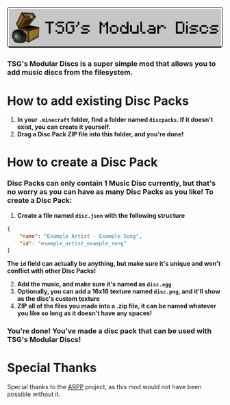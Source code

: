 ![](banner.png)
---
### TSG's Modular Discs is a super simple mod that allows you to add music discs from the filesystem.

# How to add existing Disc Packs
1. **In your `.minecraft` folder, find a folder named `discpacks`. If it doesn't exist, you can create it yourself.**
2. **Drag a Disc Pack ZIP file into this folder, and you're done!**

# How to create a Disc Pack
### Disc Packs can only contain 1 Music Disc currently, but that's no worry as you can have as many Disc Packs as you like! To create a Disc Pack:
1. **Create a file named `disc.json` with the following structure**
```json
{
    "name": "Example Artist - Example Song",
    "id": "example_artist_example_song"
}
```
**The `id` field can actually be anything, but make sure it's unique and won't conflict with other Disc Packs!**

2. **Add the music, and make sure it's named as `disc.ogg`**
3. **Optionally, you can add a 16x16 texture named `disc.png`, and it'll show as the disc's custom texture**
4. **ZIP all of the files you made into a .zip file, it can be named whatever you like so long as it doesn't have any spaces!**

### You're done! You've made a disc pack that can be used with TSG's Modular Discs!

# Special Thanks
Special thanks to the [ARPP](https://github.com/Devan-Kerman/ARRP) project, as this mod would not have been possible without it.
